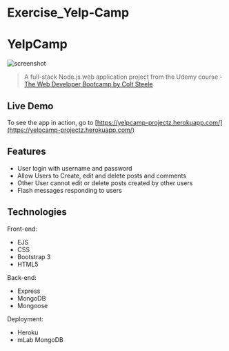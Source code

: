 # Exercise_Yelp-Camp
# YelpCamp

![screenshot](https://imgur.com/gbc3PCJ.png)

> A full-stack Node.js  web application project from the Udemy course - [The Web Developer Bootcamp by Colt Steele](https://www.udemy.com/the-web-developer-bootcamp/)

## Live Demo

To see the app in action, go to [https://yelpcamp-projectz.herokuapp.com/](https://yelpcamp-projectz.herokuapp.com/)

## Features
 * User login with username and password
 * Allow Users to Create, edit and delete posts and comments 
 * Other User cannot edit or delete posts created by other users
 * Flash messages responding to users

## Technologies
Front-end:
- EJS 
- CSS
- Bootstrap 3
- HTML5

Back-end:
- Express
- MongoDB
- Mongoose

Deployment:
- Heroku
- mLab MongoDB
